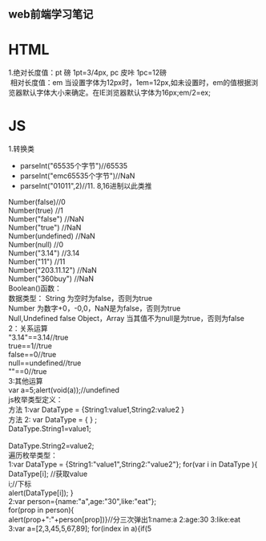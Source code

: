 ## web前端学习笔记
# HTML
1.绝对长度值：pt 磅 1pt=3/4px, pc 皮咔 1pc=12磅<br/>
  相对长度值：em 当设置字体为12px时，1em=12px,如未设置时，em的值根据浏览器默认字体大小来确定。在IE浏览器默认字体为16px;em/2=ex;<br/>
# JS
1.转换类
<ul>
  <li>parseInt("65535个字节")//65535</li>
  <li>parseInt("emc65535个字节")//NaN</li>
 <li>parseInt("01011",2)//11. 8,16进制以此类推</li>
 </ul>
 Number(false)//0 <br/>
 Number(true) //1 <br/>
 Number("false") //NaN <br/>
 Number("true") //NaN <br/>
 Number(undefined) //NaN <br/>
 Number(null) //0 <br/>
 Number("3.14") //3.14 <br/>
 Number("11") //11 <br/>
 Number("203.11.12") //NaN <br/>
 Number("360buy") //NaN <br/>
 Boolean()函数：<br/>
 数据类型：
 String 为空时为false，否则为true<br/>
 Number 为数字+0，-0,0，NaN是为false，否则为true<br/>
 Null,Undefined false
 Object，Array 当其值不为null是为true，否则为false<br/>
 2：关系运算<br/>
"3.14"==3.14//true<br/>
true==1//true<br/>
false==0//true<br/>
null==undefined//true<br/>
""==0//true<br/>
3:其他运算<br/>
var a=5;alert(void(a));//undefined<br/>
js枚举类型定义：<br/>
方法 1:var DataType = {String1:value1,String2:value2 }<br/>
方法 2:
var DataType = { } ;<br/>
DataType.String1=value1;<br/><br/>
DataType.String2=value2;<br/>
遍历枚举类型：<br/>
1:var DataType = {String1:"value1",String2:"value2"};
for(var i in DataType ){<br/>
DataType[i]; //获取value<br/>
i;//下标<br/>
alert(DataType[i]);
 }<br/>
2:var person={name:"a",age:"30",like:"eat"};<br/>
for(prop in person){<br/>
alert(prop+":"+person[prop])}//分三次弹出1:name:a 2:age:30 3:like:eat<br/>
3:var a=[2,3,45,5,67,89];
for(index in a){if(5<a[index]){alert("a的"+(index+1)+"个元素"+a[index]+"大于5");}}
for  in语句不需要定义计数器，所以在遍历一个数组是，其所消耗的资源要比for语句更低，执行效率更高，建议尽量使用for in语句来遍历数组，以提高脚本的执行效率。<br/><br/><br/><br/><br/><br/><br/><br/><br/>


 
 

 

